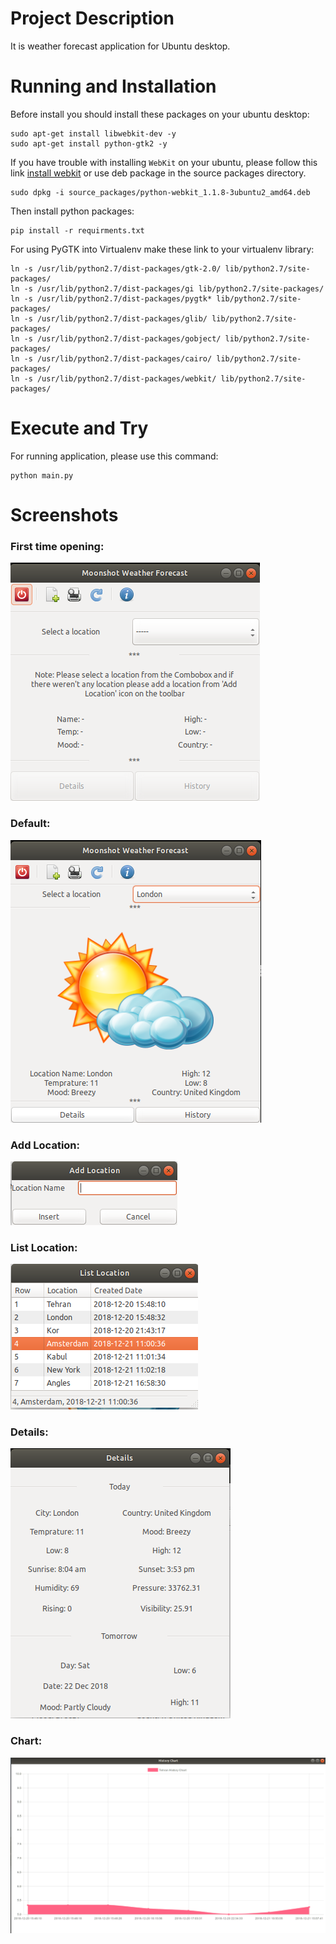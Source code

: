 # Project Description
It is weather forecast application for Ubuntu desktop.

# Running and Installation

Before install you should install these packages on your ubuntu desktop:
```
sudo apt-get install libwebkit-dev -y
sudo apt-get install python-gtk2 -y
```

If you have trouble with installing `WebKit` on your ubuntu, please follow this link [install webkit](https://help.ubuntu.com/community/WebKit) or use deb package in the source packages directory.
```
sudo dpkg -i source_packages/python-webkit_1.1.8-3ubuntu2_amd64.deb
```

Then install python packages:
```
pip install -r requirments.txt
```

For using PyGTK into Virtualenv make these link to your virtualenv library:
```
ln -s /usr/lib/python2.7/dist-packages/gtk-2.0/ lib/python2.7/site-packages/
ln -s /usr/lib/python2.7/dist-packages/gi lib/python2.7/site-packages/
ln -s /usr/lib/python2.7/dist-packages/pygtk* lib/python2.7/site-packages/
ln -s /usr/lib/python2.7/dist-packages/glib/ lib/python2.7/site-packages/
ln -s /usr/lib/python2.7/dist-packages/gobject/ lib/python2.7/site-packages/
ln -s /usr/lib/python2.7/dist-packages/cairo/ lib/python2.7/site-packages/
ln -s /usr/lib/python2.7/dist-packages/webkit/ lib/python2.7/site-packages/
```

# Execute and Try
For running application, please use this command:
```
python main.py
```

# Screenshots
### First time opening:
![First time opening](https://raw.githubusercontent.com/ali-hallaji/Forecast_Weather/master/icons/first_time.png)


### Default:
![Default](https://raw.githubusercontent.com/ali-hallaji/Forecast_Weather/master/icons/default.png)


### Add Location:
![Add Location](https://raw.githubusercontent.com/ali-hallaji/Forecast_Weather/master/icons/add_location.png)


### List Location:
![List Location](https://raw.githubusercontent.com/ali-hallaji/Forecast_Weather/master/icons/list.png)


### Details:
![Detail](https://raw.githubusercontent.com/ali-hallaji/Forecast_Weather/master/icons/details.png)


### Chart:
![Detail](https://raw.githubusercontent.com/ali-hallaji/Forecast_Weather/master/icons/chart.png)
